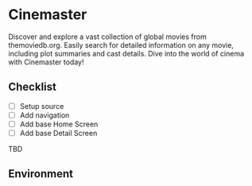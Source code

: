# Cinemaster

Discover and explore a vast collection of global movies from themoviedb.org. Easily search for detailed information on any movie, including plot summaries and cast details. Dive into the world of cinema with Cinemaster today!

## Checklist 

- [ ] Setup source
- [ ] Add navigation
- [ ] Add base Home Screen
- [ ] Add base Detail Screen

TBD

## Environment
